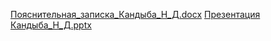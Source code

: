 [Пояснительная_записка_Кандыба_Н_Д.docx](https://github.com/user-attachments/files/15780250/_._._._.docx)
[Презентация Кандыба_Н_Д.pptx](https://github.com/user-attachments/files/15780251/_._.pptx)
